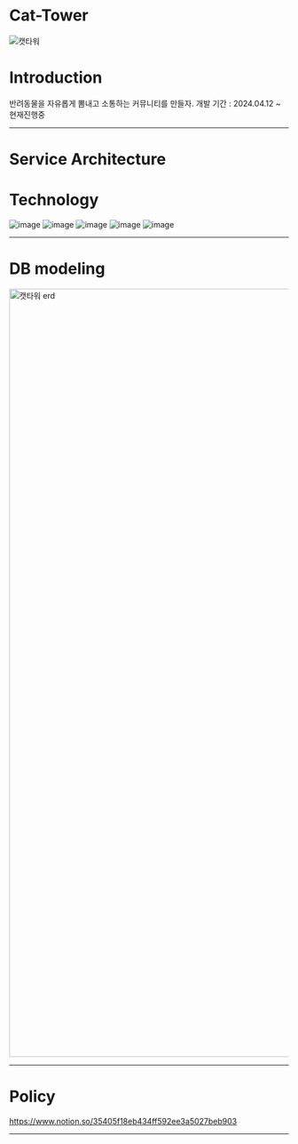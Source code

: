 # Cat-Tower
![캣타워](https://github.com/He-is-A-Pirate/Cat-Tower/assets/120659405/b44fc008-1768-4401-9485-6bc6406db6e1)


# Introduction

반려동물을 자유롭게 뽐내고 소통하는 커뮤니티를 만들자. 
개발 기간 : 2024.04.12 ~ 현재진행중

---
# Service Architecture






# Technology
![image](https://github.com/cwc-moamoa/moamoa/assets/149165093/b4e80e98-1e41-4017-82db-62c0e979b3ce)
![image](https://github.com/cwc-moamoa/moamoa/assets/149165093/147768a3-2363-4e36-9da3-172c958cdadc)
![image](https://github.com/cwc-moamoa/moamoa/assets/149165093/b0635d06-9c88-415b-93c4-9e8279c813c1)
![image](https://github.com/cwc-moamoa/moamoa/assets/149165093/f335bc87-c354-4662-9c0f-9d1b27d943e1)
![image](https://github.com/cwc-moamoa/moamoa/assets/149165093/ec44aa65-c9d0-40f3-8565-7ee8abea021e)













---
# DB modeling

<img width="1383" alt="캣타워 erd" src="https://github.com/He-is-A-Pirate/Cat-Tower/assets/120659405/9d31fc5c-233b-45f6-b4f0-af7650d0cc0b">



---

# Policy

https://www.notion.so/35405f18eb434ff592ee3a5027beb903

---
